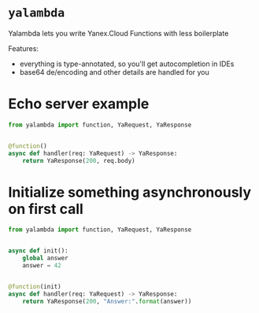 # `yalambda`

Yalambda lets you write Yanex.Cloud Functions with less boilerplate

Features:
- everything is type-annotated, so you'll get autocompletion in IDEs
- base64 de/encoding and other details are handled for you


# Echo server example

```py
from yalambda import function, YaRequest, YaResponse


@function()
async def handler(req: YaRequest) -> YaResponse:
    return YaResponse(200, req.body)
```


# Initialize something asynchronously on first call

```py
from yalambda import function, YaRequest, YaResponse


async def init():
    global answer
    answer = 42


@function(init)
async def handler(req: YaRequest) -> YaResponse:
    return YaResponse(200, "Answer:".format(answer))
```